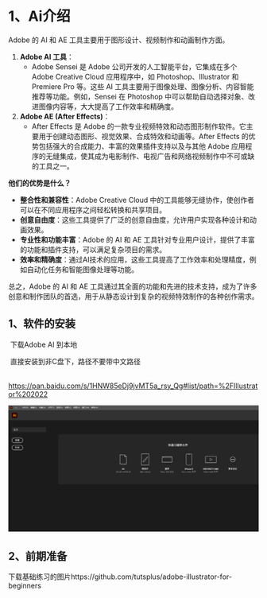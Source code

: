 



# 1、Ai介绍

Adobe 的 AI 和 AE 工具主要用于图形设计、视频制作和动画制作方面。

1. **Adobe AI 工具**：
   - Adobe Sensei 是 Adobe 公司开发的人工智能平台，它集成在多个 Adobe Creative Cloud 应用程序中，如 Photoshop、Illustrator 和 Premiere Pro 等。这些 AI 工具主要用于图像处理、图像分析、内容智能推荐等功能。例如，Sensei 在 Photoshop 中可以帮助自动选择对象、改进图像内容等，大大提高了工作效率和精确度。
2. **Adobe AE (After Effects)**：
   - After Effects 是 Adobe 的一款专业视频特效和动态图形制作软件。它主要用于创建动态图形、视觉效果、合成特效和动画等。After Effects 的优势包括强大的合成能力、丰富的效果插件支持以及与其他 Adobe 应用程序的无缝集成，使其成为电影制作、电视广告和网络视频制作中不可或缺的工具之一。

**他们的优势是什么？**

- **整合性和兼容性**：Adobe Creative Cloud 中的工具能够无缝协作，使创作者可以在不同应用程序之间轻松转换和共享项目。
- **创意自由度**：这些工具提供了广泛的创意自由度，允许用户实现各种设计和动画效果。
- **专业性和功能丰富**：Adobe 的 AI 和 AE 工具针对专业用户设计，提供了丰富的功能和插件支持，可以满足复杂项目的需求。
- **效率和精确度**：通过AI技术的应用，这些工具提高了工作效率和处理精度，例如自动化任务和智能图像处理等功能。

总之，Adobe 的 AI 和 AE 工具通过其全面的功能和先进的技术支持，成为了许多创意和制作团队的首选，用于从静态设计到复杂的视频特效制作的各种创作需求。



## 	1、软件的安装

​		下载Adobe AI 到本地

​		直接安装到非C盘下，路径不要带中文路径

​		https://pan.baidu.com/s/1HNW85eDj9jvMT5a_rsy_Qg#list/path=%2FIllustrator%202022







![image-20240629160146015](./../../.vuepress/public/images/image-20240629160146015.png)





## 	2、前期准备

​		下载基础练习的图片https://github.com/tutsplus/adobe-illustrator-for-beginners















